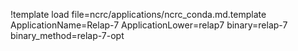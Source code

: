 !template load file=ncrc/applications/ncrc_conda.md.template ApplicationName=Relap-7 ApplicationLower=relap7 binary=relap-7 binary_method=relap-7-opt
